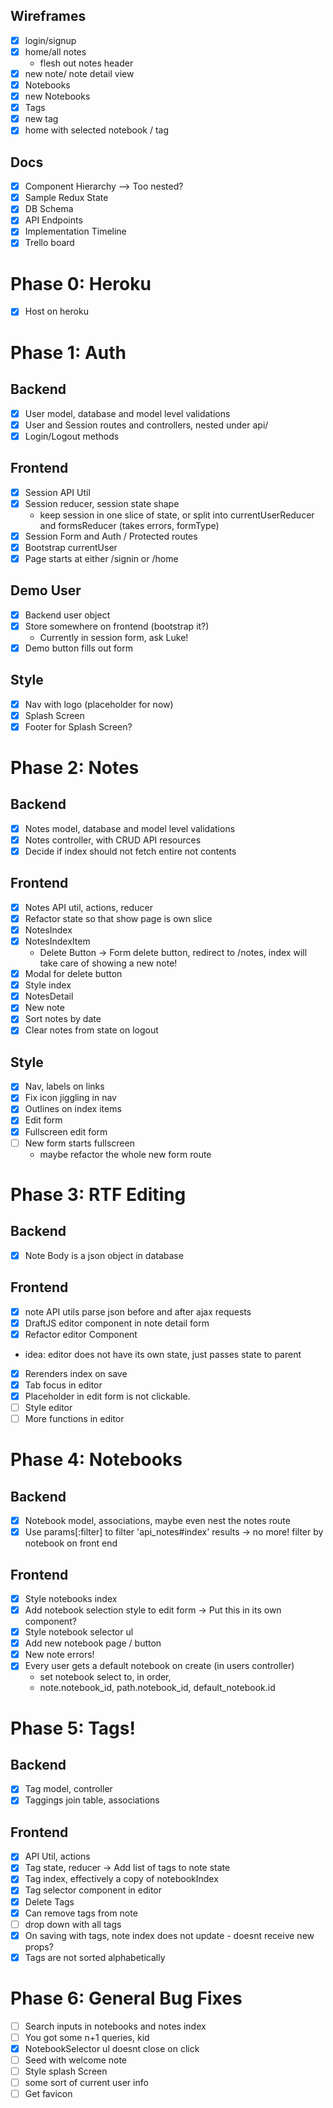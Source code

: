 ## Wireframes
- [x] login/signup
- [x] home/all notes
  - flesh out notes header
- [x] new note/ note detail view
- [x] Notebooks
- [x] new Notebooks
- [x] Tags
- [x] new tag
- [x] home with selected notebook / tag

## Docs
- [x] Component Hierarchy
    --> Too nested?
- [x] Sample Redux State
- [x] DB Schema
- [x] API Endpoints
- [x] Implementation Timeline
- [x] Trello board

# Phase 0: Heroku
 - [x] Host on heroku

# Phase 1: Auth
## Backend
- [x] User model, database and model level validations
- [x] User and Session routes and controllers, nested under api/
- [x] Login/Logout methods

## Frontend
- [x] Session API Util
- [x] Session reducer, session state shape
  - keep session in one slice of state, or split into
    currentUserReducer and formsReducer (takes errors, formType)
- [x] Session Form and Auth / Protected routes
- [x] Bootstrap currentUser
- [x] Page starts at either /signin or /home

## Demo User
- [x] Backend user object
- [x] Store somewhere on frontend (bootstrap it?)
   - Currently in session form, ask Luke!
- [x] Demo button fills out form

## Style
 - [x] Nav with logo (placeholder for now)
 - [x] Splash Screen
 - [x] Footer for Splash Screen?

# Phase 2: Notes
## Backend
- [x] Notes model, database and model level validations
- [x] Notes controller, with CRUD API resources
- [x] Decide if index should not fetch entire not contents

## Frontend
- [x] Notes API util, actions, reducer
- [x] Refactor state so that show page is own slice
- [x] NotesIndex
- [x] NotesIndexItem
  * Delete Button -> Form delete button, redirect to /notes,
  index will take care of showing a new note!
- [x] Modal for delete button
- [x] Style index
- [x] NotesDetail
- [x] New note
- [x] Sort notes by date
- [x] Clear notes from state on logout

## Style
- [x] Nav, labels on links
- [x] Fix icon jiggling in nav
- [x] Outlines on index items
- [x] Edit form
- [x] Fullscreen edit form
- [ ] New form starts fullscreen
  * maybe refactor the whole new form route

# Phase 3: RTF Editing
## Backend
- [x] Note Body is a json object in database

## Frontend
- [x] note API utils parse json before and after ajax requests
- [x] DraftJS editor component in note detail form
- [x] Refactor editor Component
 - idea: editor does not have its own state, just passes state to parent
- [x] Rerenders index on save
- [x] Tab focus in editor
- [x] Placeholder in edit form is not clickable.
- [ ] Style editor
- [ ] More functions in editor

# Phase 4: Notebooks
## Backend
  - [x] Notebook model, associations, maybe even nest the notes route
  - [x] Use params[:filter] to filter 'api_notes#index' results
    -> no more! filter by notebook on front end

## Frontend
  - [x] Style notebooks index
  - [x] Add notebook selection style to edit form
     -> Put this in its own component?
  - [x] Style notebook selector ul
  - [x] Add new notebook page / button
  - [x] New note errors!
  - [x] Every user gets a default notebook on create (in users controller)
      -  set notebook select to, in order,
      - note.notebook_id, path.notebook_id, default_notebook.id

# Phase 5: Tags!
## Backend
 - [x] Tag model, controller
 - [x] Taggings join table, associations

## Frontend
  - [x] API Util, actions
  - [x] Tag state, reducer
    -> Add list of tags to note state
  - [x] Tag index, effectively a copy of notebookIndex
  - [x] Tag selector component in editor
  - [x] Delete Tags
  - [x] Can remove tags from note
  - [ ] drop down with all tags
  - [x] On saving with tags, note index does not update - doesnt receive new props?
  - [x] Tags are not sorted alphabetically

# Phase 6: General Bug Fixes
  - [ ] Search inputs in notebooks and notes index
  - [ ] You got some n+1 queries, kid
  - [x] NotebookSelector ul doesnt close on click
  - [ ] Seed with welcome note
  - [ ] Style splash Screen
  - [ ] some sort of current user info
  - [ ] Get favicon
